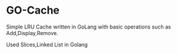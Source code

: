 # GO-Cache


Simple LRU Cache written in GoLang with basic operations such as Add,Display,Remove.

Used Slices,Linked List in Golang


